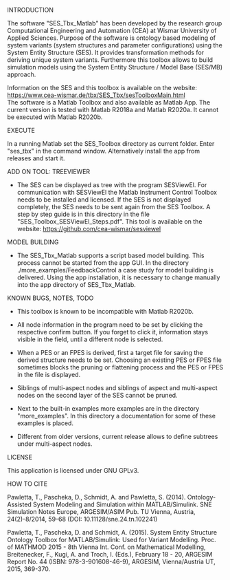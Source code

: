 INTRODUCTION

The software "SES_Tbx_Matlab" has been developed by the research group
Computational Engineering and Automation (CEA) at Wismar University of Applied Sciences.
Purpose of the software is ontology based modeling of system variants
(system structures and parameter configurations) using
the System Entity Structure (SES). It provides transformation methods for deriving
unique system variants.
Furthermore this toolbox allows to build simulation models using the System Entity
Structure / Model Base (SES/MB) approach.

Information on the SES and this toolbox is available on the website:  
https://www.cea-wismar.de/tbx/SES_Tbx/sesToolboxMain.html  
The software is a Matlab Toolbox and also available as Matlab App. The current version is tested with
Matlab R2018a and Matlab R2020a. It cannot be executed with Matlab R2020b.

EXECUTE

In a running Matlab set the SES_Toolbox directory as current folder.
Enter "ses_tbx" in the command window.
Alternatively install the app from releases and start it.

ADD ON TOOL: TREEVIEWER

- The SES can be displayed as tree with the program SESViewEl. For communication
with SESViewEl the Matlab Instrument Control Toolbox needs to be installed and
licensed. If the SES is not displayed completely, the SES needs to be sent again
from the SES Toolbox. A step by step guide is in this directory in the file 
"SES_Toolbox_SESViewEl_Steps.pdf". This tool is available on the website:
https://github.com/cea-wismar/sesviewel

MODEL BUILDING

- The SES_Tbx_Matlab supports a script based model building. This process cannot
be started from the app GUI. In the directory ./more_examples/FeedbackControl a
case study for model building is delivered. Using the app installation, it is
necessary to change manually into the app directory of SES_Tbx_Matlab.


KNOWN BUGS, NOTES, TODO

- This toolbox is known to be incompatible with Matlab R2020b.

- All node information in the program need to be set by clicking the respective
confirm button. If you forget to click it, information stays visible in the
field, until a different node is selected.

- When a PES or an FPES is derived, first a target file for saving the derived
structure needs to be set. Choosing an existing PES or FPES file sometimes blocks
the pruning or flattening process and the PES or FPES in the file is displayed.

- Siblings of multi-aspect nodes and siblings of aspect and multi-aspect nodes on
the second layer of the SES cannot be pruned.

- Next to the built-in examples more examples are in the directory "more_examples".
In this directory a documentation for some of these examples is placed.

- Different from older versions, current release allows to define subtrees under multi-aspect nodes.

LICENSE

This application is licensed under GNU GPLv3.

HOW TO CITE

Pawletta, T., Pascheka, D., Schmidt, A. and Pawletta, S. (2014). Ontology-Assisted
System Modeling and Simulation within MATLAB/Simulink. SNE Simulation Notes Europe,
ARGESIM/ASIM Pub. TU Vienna, Austria, 24(2)-8/2014, 59-68
(DOI: 10.11128/sne.24.tn.102241) 

Pawletta, T., Pascheka, D. and Schmidt, A. (2015). System Entity Structure Ontology
Toolbox for MATLAB/Simulink: Used for Variant Modelling. Proc. of MATHMOD 2015 - 8th
Vienna Int. Conf. on Mathematical Modelling, Breitenecker, F., Kugi, A. and Troch, I.
(Eds.), February 18 - 20, ARGESIM Report No. 44 (ISBN: 978-3-901608-46-9), ARGESIM,
Vienna/Austria UT, 2015, 369-370. 
